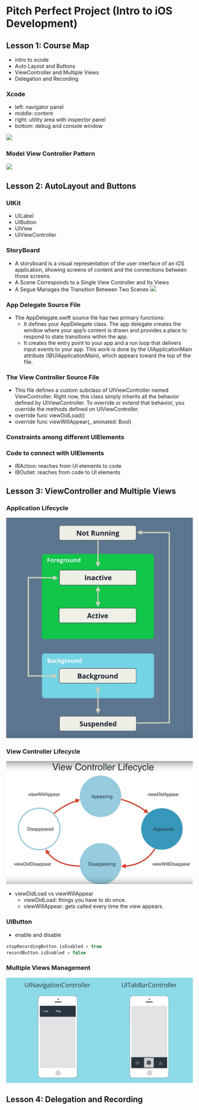 # Pitch Perfect Project (Intro to iOS Development)
## Lesson 1: Course Map
* intro to xcode
* Auto Layout and Buttons
* ViewController and Multiple Views
* Delegation and Recording

### Xcode
* left: navigator panel
* middle: content
* right: utility area with inspector panel
* bottom: debug and console window

![](https://developer.apple.com/library/content/referencelibrary/GettingStarted/DevelopiOSAppsSwift/Art/BBUI_workspacewindow_callouts_2x.png)

### Model View Controller Pattern
![](https://koenig-media.raywenderlich.com/uploads/2016/06/MVC-feature-250x250.png)

## Lesson 2: AutoLayout and Buttons
### UIKit
* UILabel
* UIButton
* UIView
* UIViewController

### StoryBoard
* A storyboard is a visual representation of the user interface of an iOS application, showing screens of content and the connections between those screens.
* A Scene Corresponds to a Single View Controller and Its Views
* A Segue Manages the Transition Between Two Scenes
![](https://developer.apple.com/library/content/documentation/General/Conceptual/Devpedia-CocoaApp/Art/storyboard.jpg)

### App Delegate Source File
* The AppDelegate.swift source file has two primary functions:
    * It defines your AppDelegate class. The app delegate creates the window where your app’s content is drawn and provides a place to respond to state transitions within the app.
    * It creates the entry point to your app and a run loop that delivers input events to your app. This work is done by the UIApplicationMain attribute (@UIApplicationMain), which appears toward the top of the file.


### The View Controller Source File
* This file defines a custom subclass of UIViewController named ViewController. Right now, this class simply inherits all the behavior defined by UIViewController. To override or extend that behavior, you override the methods defined on UIViewController.
* override func viewDidLoad()
* override func viewWillAppear(_ animated: Bool)

### Constraints among different UIElements 

### Code to connect with UIElements
* IBAction: reaches from UI elements to code
* IBOutlet: reaches from code to UI elements

## Lesson 3: ViewController and Multiple Views
### Application Lifecycle
![](https://raw.githubusercontent.com/floydchenchen/pictures/master/Screen%20Shot%202018-03-29%20at%202.36.03%20AM.png)

### View Controller Lifecycle
![](https://raw.githubusercontent.com/floydchenchen/pictures/master/Screen%20Shot%202018-03-29%20at%202.39.05%20AM.png)

* viewDidLoad vs viewWillAppear
    * viewDidLoad: things you have to do once.
    * viewWillAppear: gets called every time the view appears. 


### UIButton
* enable and disable

```swift
stopRecordingButton.isEnabled = true
recordButton.isEnabled = false
```

### Multiple Views Management
![](https://raw.githubusercontent.com/floydchenchen/pictures/master/Screen%20Shot%202018-03-29%20at%202.44.40%20AM.png)

## Lesson 4: Delegation and Recording


